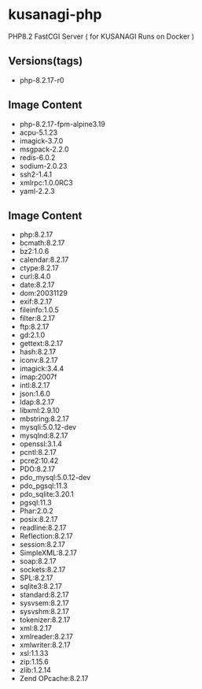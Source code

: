 # kusanagi-php
PHP8.2 FastCGI Server ( for KUSANAGI Runs on Docker )

## Versions(tags)
- php-8.2.17-r0

## Image Content
- php-8.2.17-fpm-alpine3.19
- acpu-5.1.23
- imagick-3.7.0
- msgpack-2.2.0
- redis-6.0.2
- sodium-2.0.23
- ssh2-1.4.1
- xmlrpc:1.0.0RC3
- yaml-2.2.3

## Image Content
- php:8.2.17
- bcmath:8.2.17
- bz2:1.0.6
- calendar:8.2.17
- ctype:8.2.17
- curl:8.4.0
- date:8.2.17
- dom:20031129
- exif:8.2.17
- fileinfo:1.0.5
- filter:8.2.17
- ftp:8.2.17
- gd:2.1.0
- gettext:8.2.17
- hash:8.2.17
- iconv:8.2.17
- imagick:3.4.4
- imap:2007f
- intl:8.2.17
- json:1.6.0
- ldap:8.2.17
- libxml:2.9.10
- mbstring:8.2.17
- mysqli:5.0.12-dev
- mysqlnd:8.2.17
- openssl:3.1.4
- pcntl:8.2.17
- pcre2:10.42
- PDO:8.2.17
- pdo_mysql:5.0.12-dev
- pdo_pgsql:11.3
- pdo_sqlite:3.20.1
- pgsql:11.3
- Phar:2.0.2
- posix:8.2.17
- readline:8.2.17
- Reflection:8.2.17
- session:8.2.17
- SimpleXML:8.2.17
- soap:8.2.17
- sockets:8.2.17
- SPL:8.2.17
- sqlite3:8.2.17
- standard:8.2.17
- sysvsem:8.2.17
- sysvshm:8.2.17
- tokenizer:8.2.17
- xml:8.2.17
- xmlreader:8.2.17
- xmlwriter:8.2.17
- xsl:1.1.33
- zip:1.15.6
- zlib:1.2.14
- Zend OPcache:8.2.17

